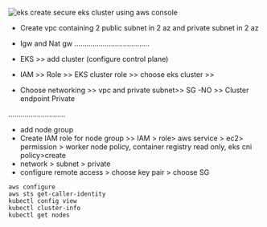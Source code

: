 ![eks](https://github.com/user-attachments/assets/f427e4a8-83eb-4f78-addd-566220053dd7)
create secure eks cluster using aws console
  - Create vpc containing 2 public subnet in 2 az and private subnet in 2 az
  - Igw and Nat gw
.....................................
- EKS >> add cluster (configure control plane)

- IAM >> Role >> EKS cluster role >> choose eks cluster >> 

- Choose networking >> vpc and private subnet>> SG -NO >> Cluster endpoint Private

............................
- add node group
- Create IAM role for node group >> IAM > role> aws service > ec2> permission > worker node policy, container registry read only, eks cni policy>create
- network > subnet > private
- configure remote access > choose key pair > choose SG
```
aws configure
aws sts get-caller-identity
kubectl config view
kubectl cluster-info
kubectl get nodes
```
